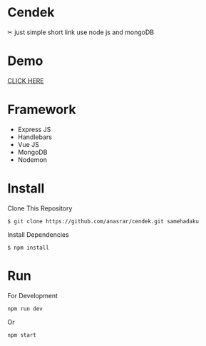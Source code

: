 # Cendek

✂ just simple short link use node js and mongoDB

# Demo

[CLICK HERE](#)

# Framework

- Express JS
- Handlebars
- Vue JS
- MongoDB
- Nodemon

# Install

Clone This Repository

```
$ git clone https://github.com/anasrar/cendek.git samehadaku
```

Install Dependencies 

```
$ npm install
```

# Run

For Development

```
npm run dev
```

Or

```
npm start
```